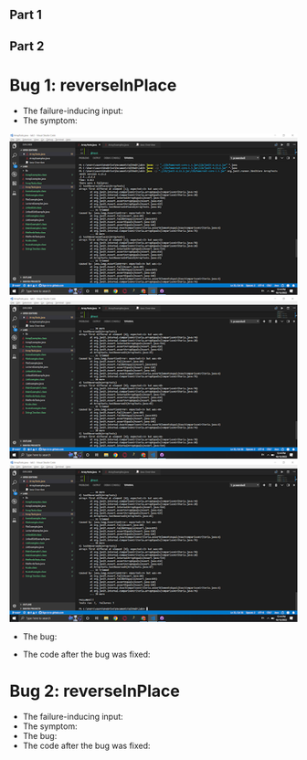 ## Part 1

## Part 2
# Bug 1: reverseInPlace
* The failure-inducing input:
* The symptom:

![image](reverseInPlacesym1.png)
![image](reverseInPlacesym2.png)
![image](reverseInPlacesym3.png)

* The bug:



* The code after the bug was fixed:



# Bug 2: reverseInPlace
* The failure-inducing input:
* The symptom:
* The bug:
* The code after the bug was fixed:

